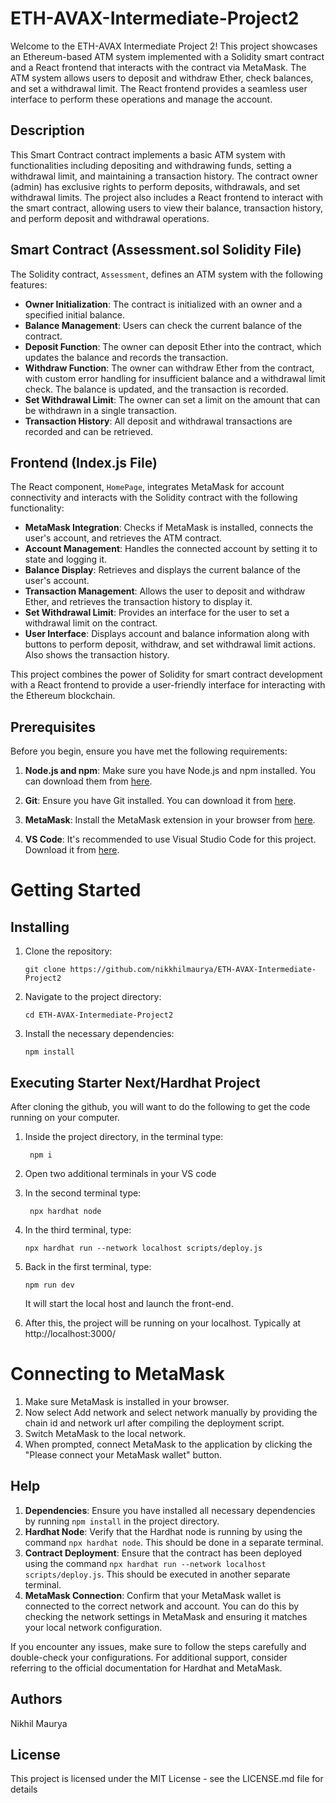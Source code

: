 # ETH-AVAX-Intermediate-Project2

Welcome to the ETH-AVAX Intermediate Project 2! This project showcases an Ethereum-based ATM system implemented with a Solidity smart contract and a React frontend that interacts with the contract via MetaMask. The ATM system allows users to deposit and withdraw Ether, check balances, and set a withdrawal limit. The React frontend provides a seamless user interface to perform these operations and manage the account.

## Description

This Smart Contract contract implements a basic ATM system with functionalities including depositing and withdrawing funds, setting a withdrawal limit, and maintaining a transaction history. The contract owner (admin) has exclusive rights to perform deposits, withdrawals, and set withdrawal limits. The project also includes a React frontend to interact with the smart contract, allowing users to view their balance, transaction history, and perform deposit and withdrawal operations.

## Smart Contract (Assessment.sol Solidity File)

The Solidity contract, `Assessment`, defines an ATM system with the following features:

- **Owner Initialization**: The contract is initialized with an owner and a specified initial balance.
- **Balance Management**: Users can check the current balance of the contract.
- **Deposit Function**: The owner can deposit Ether into the contract, which updates the balance and records the transaction.
- **Withdraw Function**: The owner can withdraw Ether from the contract, with custom error handling for insufficient balance and a withdrawal limit check. The balance is updated, and the transaction is recorded.
- **Set Withdrawal Limit**: The owner can set a limit on the amount that can be withdrawn in a single transaction.
- **Transaction History**: All deposit and withdrawal transactions are recorded and can be retrieved.

## Frontend (Index.js File)

The React component, `HomePage`, integrates MetaMask for account connectivity and interacts with the Solidity contract with the following functionality:

- **MetaMask Integration**: Checks if MetaMask is installed, connects the user's account, and retrieves the ATM contract.
- **Account Management**: Handles the connected account by setting it to state and logging it.
- **Balance Display**: Retrieves and displays the current balance of the user's account.
- **Transaction Management**: Allows the user to deposit and withdraw Ether, and retrieves the transaction history to display it.
- **Set Withdrawal Limit**: Provides an interface for the user to set a withdrawal limit on the contract.
- **User Interface**: Displays account and balance information along with buttons to perform deposit, withdraw, and set withdrawal limit actions. Also shows the transaction history.

This project combines the power of Solidity for smart contract development with a React frontend to provide a user-friendly interface for interacting with the Ethereum blockchain.

## Prerequisites

Before you begin, ensure you have met the following requirements:

1. **Node.js and npm**: Make sure you have Node.js and npm installed. You can download them from [here](https://nodejs.org/).

2. **Git**: Ensure you have Git installed. You can download it from [here](https://git-scm.com/).

3. **MetaMask**: Install the MetaMask extension in your browser from [here](https://metamask.io/).

4. **VS Code**: It's recommended to use Visual Studio Code for this project. Download it from [here](https://code.visualstudio.com/).
  
# Getting Started

## Installing

1. Clone the repository:
   ```
   git clone https://github.com/nikkhilmaurya/ETH-AVAX-Intermediate-Project2

   ```
2. Navigate to the project directory:
   ```
   cd ETH-AVAX-Intermediate-Project2
   ```
3. Install the necessary dependencies:
   ```
   npm install
   ```
   
## Executing Starter Next/Hardhat Project

After cloning the github, you will want to do the following to get the code running on your computer.

1. Inside the project directory, in the terminal type:
   ```
    npm i
   ```
2. Open two additional terminals in your VS code
3. In the second terminal type:
   ```
    npx hardhat node
   ```
4. In the third terminal, type:
   ```
   npx hardhat run --network localhost scripts/deploy.js
   ```
5. Back in the first terminal, type:
   ```
   npm run dev
   ```
    It will start the local host and launch the front-end.
   
6. After this, the project will be running on your localhost. 
Typically at http://localhost:3000/


# Connecting to MetaMask

1. Make sure MetaMask is installed in your browser.
2. Now select Add network and select network manually by providing the chain id and network url after compiling the deployment script.
3. Switch MetaMask to the local network.
4. When prompted, connect MetaMask to the application by clicking the "Please connect your MetaMask wallet" button.
   
## Help

1. **Dependencies**: Ensure you have installed all necessary dependencies by running `npm install` in the project directory.
2. **Hardhat Node**: Verify that the Hardhat node is running by using the command `npx hardhat node`. This should be done in a separate terminal.
3. **Contract Deployment**: Ensure that the contract has been deployed using the command `npx hardhat run --network localhost scripts/deploy.js`. This should be executed in another separate terminal.
4. **MetaMask Connection**: Confirm that your MetaMask wallet is connected to the correct network and account. You can do this by checking the network settings in MetaMask and ensuring it matches your local network configuration.

If you encounter any issues, make sure to follow the steps carefully and double-check your configurations. For additional support, consider referring to the official documentation for Hardhat and MetaMask.

## Authors

Nikhil Maurya

## License

This project is licensed under the MIT License - see the LICENSE.md file for details

